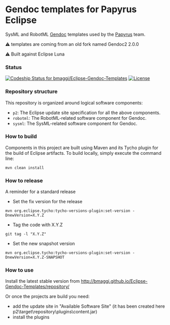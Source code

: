 # Gendoc templates for Papyrus Eclipse
SysML and RobotML [Gendoc][2] templates used by the [Papyrus][1] team.


:warning: templates are coming from an old fork named Gendoc2 2.0.0

:warning: Built against Eclipse Luna

### Status ###

[ ![Codeship Status for bmaggi/Eclipse-Gendoc-Templates](https://codeship.com/projects/179901f0-0625-0133-39c8-660a355d9d19/status?branch=master)](https://codeship.com/projects/89638)
[![License](https://img.shields.io/badge/license-EPL-blue.svg)](https://www.eclipse.org/legal/epl-v10.html)


### Repository structure ###

This repository is organized around logical software components:

* `p2`: The Eclipse update site specification for all the above components.
* `robotml`: The RobotML-related software component for Gendoc. 
* `sysml`: The SysML-related software component for Gendoc. 


### How to build ###

Components in this project are built using Maven and its Tycho plugin for the build of Eclipse artifacts.
To build locally, simply execute the command line:

```
mvn clean install
```

### How to release ###

A reminder for a standard release

* Set the fix version for the release
```
mvn org.eclipse.tycho:tycho-versions-plugin:set-version -DnewVersion=X.Y.Z
```

* Tag the code with X.Y.Z
```
git tag -l "X.Y.Z"
```

* Set the new snapshot version
```
mvn org.eclipse.tycho:tycho-versions-plugin:set-version -DnewVersion=X.Y.Z-SNAPSHOT
```

### How to use ###

Install the latest stable version from 
http://bmaggi.github.io/Eclipse-Gendoc-Templates/repository/


Or once the projects are build you need:
 - add the update site in "Available Software Site"  (it has been created here p2\target\repository\plugins\content.jar)
 - install the plugins

[1]:http://www.eclipse.org/papyrus/
[2]:http://www.eclipse.org/gendoc/

